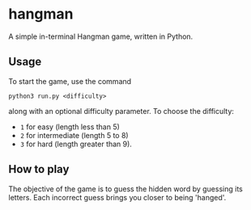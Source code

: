 # hangman
A simple in-terminal Hangman game, written in Python.

## Usage
To start the game, use the command
```
python3 run.py <difficulty>
```
along with an optional difficulty parameter. To choose the difficulty:
* `1` for easy (length less than 5)
* `2` for intermediate (length 5 to 8)
* `3` for hard (length greater than 9).

## How to play
The objective of the game is to guess the hidden word by guessing its letters. Each incorrect guess brings you closer to being 'hanged'.
